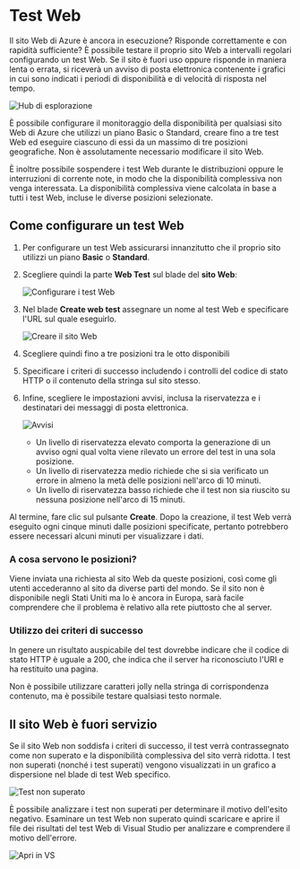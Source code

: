 <properties title="How to create web test" pageTitle="How to create web test" description="Learn how to create web tests in Azure." authors="stepsic" />

Test Web
========

Il sito Web di Azure è ancora in esecuzione? Risponde correttamente e con rapidità sufficiente? È possibile testare il proprio sito Web a intervalli regolari configurando un test Web. Se il sito è fuori uso oppure risponde in maniera lenta o errata, si riceverà un avviso di posta elettronica contenente i grafici in cui sono indicati i periodi di disponibilità e di velocità di risposta nel tempo.

   ![Hub di esplorazione](./media/insights-create-web-tests/Inisghts_WebTestBlade.png)

È possibile configurare il monitoraggio della disponibilità per qualsiasi sito Web di Azure che utilizzi un piano Basic o Standard, creare fino a tre test Web ed eseguire ciascuno di essi da un massimo di tre posizioni geografiche. Non è assolutamente necessario modificare il sito Web.

È inoltre possibile sospendere i test Web durante le distribuzioni oppure le interruzioni di corrente note, in modo che la disponibilità complessiva non venga interessata. La disponibilità complessiva viene calcolata in base a tutti i test Web, incluse le diverse posizioni selezionate.

Come configurare un test Web
----------------------------

1.  Per configurare un test Web assicurarsi innanzitutto che il proprio sito utilizzi un piano **Basic** o **Standard**.
2.  Scegliere quindi la parte **Web Test** sul blade del **sito Web**:

    ![Configurare i test Web](./media/insights-create-web-tests/Insights_ConfigurePart.png)

3.  Nel blade **Create web test** assegnare un nome al test Web e specificare l'URL sul quale eseguirlo.

    ![Creare il sito Web](./media/insights-create-web-tests/Insights_CreateTest.png)

4.  Scegliere quindi fino a tre posizioni tra le otto disponibili

5.  Specificare i criteri di successo includendo i controlli del codice di stato HTTP o il contenuto della stringa sul sito stesso.

6.  Infine, scegliere le impostazioni avvisi, inclusa la riservatezza e i destinatari dei messaggi di posta elettronica.

    ![Avvisi](./media/insights-create-web-tests/Inisghts_AlertCreation.png)

    -   Un livello di riservatezza elevato comporta la generazione di un avviso ogni qual volta viene rilevato un errore del test in una sola posizione.
    -   Un livello di riservatezza medio richiede che si sia verificato un errore in almeno la metà delle posizioni nell'arco di 10 minuti.
    -   Un livello di riservatezza basso richiede che il test non sia riuscito su nessuna posizione nell'arco di 15 minuti.

Al termine, fare clic sul pulsante **Create**. Dopo la creazione, il test Web verrà eseguito ogni cinque minuti dalle posizioni specificate, pertanto potrebbero essere necessari alcuni minuti per visualizzare i dati.

### A cosa servono le posizioni?

Viene inviata una richiesta al sito Web da queste posizioni, così come gli utenti accederanno al sito da diverse parti del mondo. Se il sito non è disponibile negli Stati Uniti ma lo è ancora in Europa, sarà facile comprendere che il problema è relativo alla rete piuttosto che al server.

### Utilizzo dei criteri di successo

In genere un risultato auspicabile del test dovrebbe indicare che il codice di stato HTTP è uguale a 200, che indica che il server ha riconosciuto l'URI e ha restituito una pagina.

Non è possibile utilizzare caratteri jolly nella stringa di corrispondenza contenuto, ma è possibile testare qualsiasi testo normale.

Il sito Web è fuori servizio
----------------------------

Se il sito Web non soddisfa i criteri di successo, il test verrà contrassegnato come non superato e la disponibilità complessiva del sito verrà ridotta. I test non superati (nonché i test superati) vengono visualizzati in un grafico a dispersione nel blade di test Web specifico.

   ![Test non superato](./media/insights-create-web-tests/Insights_FailedWebTest.png)

È possibile analizzare i test non superati per determinare il motivo dell'esito negativo. Esaminare un test Web non superato quindi scaricare e aprire il file dei risultati del test Web di Visual Studio per analizzare e comprendere il motivo dell'errore.

   ![Apri in VS](./media/insights-create-web-tests/Insights_OpenInVS.png)

